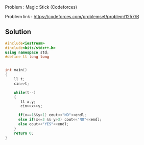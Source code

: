 
Problem : Magic Stick (Codeforces)

Problem link : https://codeforces.com/problemset/problem/1257/B

## Solution

```C++
#include<iostream>
#include<bits/stdc++.h>
using namespace std;
#define ll long long


int main()
{
    ll t;
    cin>>t;

    while(t--)
    {
       ll x,y;
       cin>>x>>y;

      if(x==1&&y>1) cout<<"NO"<<endl;
      else if(x<=3 && y>3) cout<<"NO"<<endl;
      else cout<<"YES"<<endl;
    }
    return 0;
}
```

